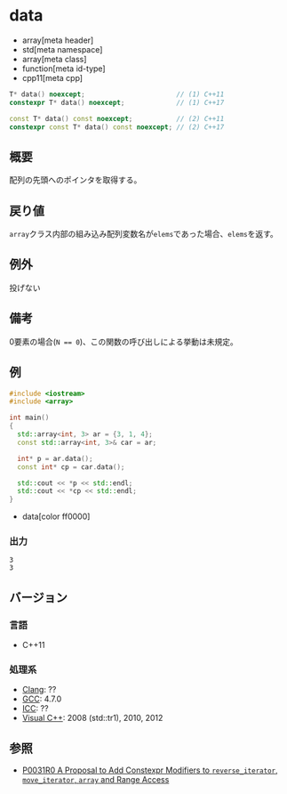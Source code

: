 # data
* array[meta header]
* std[meta namespace]
* array[meta class]
* function[meta id-type]
* cpp11[meta cpp]

```cpp
T* data() noexcept;                       // (1) C++11
constexpr T* data() noexcept;             // (1) C++17

const T* data() const noexcept;           // (2) C++11
constexpr const T* data() const noexcept; // (2) C++17
```

## 概要
配列の先頭へのポインタを取得する。


## 戻り値
`array`クラス内部の組み込み配列変数名が`elems`であった場合、`elems`を返す。


## 例外
投げない


## 備考
0要素の場合(`N == 0`)、この関数の呼び出しによる挙動は未規定。


## 例
```cpp example
#include <iostream>
#include <array>

int main()
{
  std::array<int, 3> ar = {3, 1, 4};
  const std::array<int, 3>& car = ar;

  int* p = ar.data();
  const int* cp = car.data();

  std::cout << *p << std::endl;
  std::cout << *cp << std::endl;
}
```
* data[color ff0000]


### 出力
```
3
3
```


## バージョン
### 言語
- C++11


### 処理系
- [Clang](/implementation.md#clang): ??
- [GCC](/implementation.md#gcc): 4.7.0
- [ICC](/implementation.md#icc): ??
- [Visual C++](/implementation.md#visual_cpp): 2008 (std::tr1), 2010, 2012


## 参照
- [P0031R0 A Proposal to Add Constexpr Modifiers to `reverse_iterator`, `move_iterator`, `array` and Range Access](http://www.open-std.org/jtc1/sc22/wg21/docs/papers/2015/p0031r0.html)
